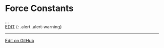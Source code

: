 # Force Constants

...<br/>
[EDIT](https://github.com/McCoyGroup/References/edit/gh-pages/References/Hamiltonian%20Components/ForceConstants.md)
{: .alert .alert-warning}

---

[Edit on GitHub](https://github.com/McCoyGroup/References/edit/gh-pages/References/Hamiltonian%20Components/ForceConstants.md)